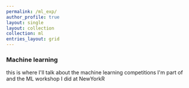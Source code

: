 ```yaml
---
permalink: /ml_exp/
author_profile: true
layout: single
layout: collection
collection: ml
entries_layout: grid
---
```


### Machine learning
this is where I'll talk about the machine learning competitions I'm part of and the ML workshop I did at NewYorkR
